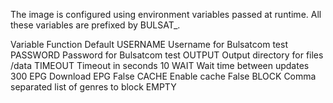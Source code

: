 The image is configured using environment variables passed at runtime. All these variables are prefixed by BULSAT_.

Variable	Function	Default
USERNAME	Username for Bulsatcom	test
PASSWORD	Password for Bulsatcom	test
OUTPUT	Output directory for files	/data
TIMEOUT	Timeout in seconds	10
WAIT	Wait time between updates	300
EPG	Download EPG	False
CACHE	Enable cache	False
BLOCK	Comma separated list of genres to block	EMPTY